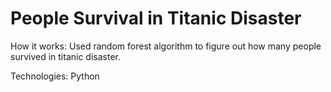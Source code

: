 # People Survival in Titanic Disaster

How it works:
Used random forest algorithm to figure out how many people survived in titanic disaster.

Technologies: Python
